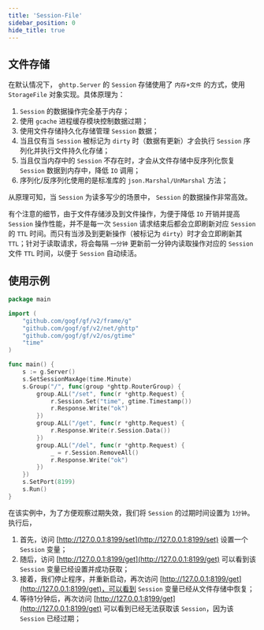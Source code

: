 ```yaml
---
title: 'Session-File'
sidebar_position: 0
hide_title: true
---
```


## 文件存储

在默认情况下， `ghttp.Server` 的 `Session` 存储使用了 `内存+文件` 的方式，使用 `StorageFile` 对象实现。具体原理为：

1. `Session` 的数据操作完全基于内存；
2. 使用 `gcache` 进程缓存模块控制数据过期；
3. 使用文件存储持久化存储管理 `Session` 数据；
4. 当且仅有当 `Session` 被标记为 `dirty` 时（数据有更新）才会执行 `Session` 序列化并执行文件持久化存储；
5. 当且仅当内存中的 `Session` 不存在时，才会从文件存储中反序列化恢复 `Session` 数据到内存中，降低 `IO` 调用；
6. 序列化/反序列化使用的是标准库的 `json.Marshal/UnMarshal` 方法；

从原理可知，当 `Session` 为读多写少的场景中， `Session` 的数据操作非常高效。

有个注意的细节，由于文件存储涉及到文件操作，为便于降低 `IO` 开销并提高 `Session` 操作性能，并不是每一次 `Session` 请求结束后都会立即刷新对应 `Session` 的 `TTL` 时间。而只有当涉及到更新操作（被标记为 `dirty`）时才会立即刷新其 `TTL`；针对于读取请求，将会每隔 `一分钟` 更新前一分钟内读取操作对应的 `Session` 文件 `TTL` 时间，以便于 `Session` 自动续活。

## 使用示例

```go
package main

import (
    "github.com/gogf/gf/v2/frame/g"
    "github.com/gogf/gf/v2/net/ghttp"
    "github.com/gogf/gf/v2/os/gtime"
    "time"
)

func main() {
    s := g.Server()
    s.SetSessionMaxAge(time.Minute)
    s.Group("/", func(group *ghttp.RouterGroup) {
        group.ALL("/set", func(r *ghttp.Request) {
            r.Session.Set("time", gtime.Timestamp())
            r.Response.Write("ok")
        })
        group.ALL("/get", func(r *ghttp.Request) {
            r.Response.Write(r.Session.Data())
        })
        group.ALL("/del", func(r *ghttp.Request) {
            _ = r.Session.RemoveAll()
            r.Response.Write("ok")
        })
    })
    s.SetPort(8199)
    s.Run()
}
```

在该实例中，为了方便观察过期失效，我们将 `Session` 的过期时间设置为 `1分钟`。执行后，

1. 首先，访问 [http://127.0.0.1:8199/set](http://127.0.0.1:8199/set) 设置一个 `Session` 变量；
2. 随后，访问 [http://127.0.0.1:8199/get](http://127.0.0.1:8199/get) 可以看到该 `Session` 变量已经设置并成功获取；
3. 接着，我们停止程序，并重新启动，再次访问 [http://127.0.0.1:8199/get](http://127.0.0.1:8199/get)，可以看到 `Session` 变量已经从文件存储中恢复；
4. 等待1分钟后，再次访问 [http://127.0.0.1:8199/get](http://127.0.0.1:8199/get) 可以看到已经无法获取该 `Session`，因为该 `Session` 已经过期；